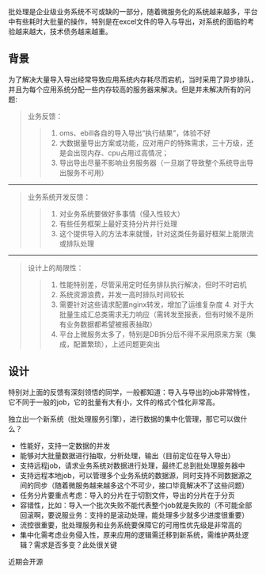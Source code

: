 批处理是企业级业务系统不可或缺的一部分，随着微服务化的系统越来越多，平台中有些耗时大批量的操作，特别是在excel文件的导入与导出，对系统的面临的考验越来越大，技术债务越来越重。

## 背景
为了解决大量导入导出经常导致应用系统内存耗尽而宕机，当时采用了异步排队，并且为每个应用系统分配一些内存较高的服务器来解决。但是并未解决所有的问题:<br/>
>业务反馈：
>>1. oms、ebill各自的导入导出“执行结果”，体验不好
>>2. 大数据量导出方案或功能，应对用户的特殊需求，三十万级，还是会出现内存、cpu占用过高情况；
>>3. 导出导出尽量不影响业务服务器（一旦崩了导致整个系统导出导出服务不可用）
***
>业务系统开发反馈：
>>1. 对业务系统要做好多事情（侵入性较大）
>>2. 有些任务框架上最好支持分片并行处理
>>3. 这个提供导入的方法本来就慢，针对这类任务最好框架上能限流或排队处理
***
>设计上的局限性：
>>1. 性能特别差，尽管采用定时任务排队执行解决，但时不时宕机
>>2. 系统资源浪费，并发一高时排队时间较长
>>3. 需要针对这些请求配置nginx转发，增加了运维复杂度
>>4. 对于大批量生成汇总类需求无力响应（需转发至报表，但有时候不是所有业务数据都希望被报表抽取）
>>5. 平台上微服务太多了，特别是DB拆分后不得不采用原来方案（集成，配置繁琐），上述问题更突出

## 设计
特别对上面的反馈有深刻领悟的同学，一般都知道：导入与导出的job非常特性，它不同于一般的job，它的批量有大有小，文件的格式个性化非常高。<p/>
独立出一个新系统（批处理服务引擎），进行数据的集中化管理，那它可以做什么？<p/>
-	性能好，支持一定数据的并发
-	能够对大批量数据进行抽取，分析处理，输出（目前定位在导入导出）
-	支持远程job，请求业务系统对数据进行处理，最终汇总到批处理服务器中
-	支持远程本地job，可以管理多个业务系统的数据源，同时支持不同数据源之间的同步（随着微服务越来越多这个不可少，接口毕竟解决不了这些问题）
-	任务分片要重点考虑：导入的分片在于切割文件，导出的分片在于分页
-	容错性，比如：导入一个批次失败不能代表整个job就是失败的（不可能全部回滚啊，要说服业务：支持的是滚动处理，能处理多少就多少进度很重要）
- 流控很重要，批处理服务和业务系统要保障它的可用性优先级是非常高的
-	集中化需考虑业务侵入性，原来应用的逻辑需迁移到新系统，需维护两处逻辑？需求是否多变？此处很关键


近期会开源
